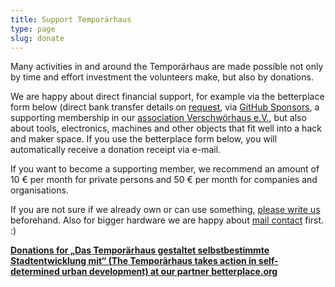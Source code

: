 ```yaml
---
title: Support Temporärhaus
type: page
slug: donate
---
```


Many activities in and around the Temporärhaus are made possible not only by time and effort investment the volunteers make, but also by donations.

We are happy about direct financial support, for example via the betterplace form below (direct bank transfer details on [request](/en/kontakt/), via [GitHub Sponsors](https://github.com/sponsors/temporaerhaus), a supporting membership in our [association Verschwörhaus e.V.](/en/verein/), but also about tools, electronics, machines and other objects that fit well into a hack and maker space.  If you use the betterplace form below, you will automatically receive a donation receipt via e-mail.

If you want to become a supporting member, we recommend an amount of 10 € per month for private persons and 50 € per month for companies and organisations.

If you are not sure if we already own or can use something, [please write us](/en/contact/) beforehand. Also for bigger hardware we are happy about [mail contact](/en/contact/) first. :)

<script type="text/javascript">
  var _bp_iframe        = _bp_iframe || {};
  _bp_iframe.project_id = 85727; /* REQUIRED */
  _bp_iframe.lang       = 'de'; /* Language of the form */
  _bp_iframe.width = 600; /* Custom iframe-tag-width, integer */
  _bp_iframe.color = '6c9c2e'; /* Button and banderole color, hex without "#" */
  _bp_iframe.background_color = 'ffffff'; /* Background-color, hex without "#" */
  _bp_iframe.default_amount = 50; /* Donation-amount, integer 1-99 */
  _bp_iframe.recurring_interval = 'single'; /* Interval for recurring donations, string out of single, monthly und yearly */
  _bp_iframe.bottom_logo = true;
  (function() {
    var bp = document.createElement('script'); bp.type = 'text/javascript'; bp.async = true;
    bp.src = 'https://betterplace-assets.betterplace.org/assets/load_donation_iframe.js';
    var s = document.getElementsByTagName('script')[0]; s.parentNode.insertBefore(bp, s);
  })();
</script>
<div id="betterplace_donation_iframe" style="background: transparent url('https://www.betterplace.org/assets/new_spinner.gif') 275px 20px no-repeat;"><strong><a href="https://www.betterplace.org/de/donate/platform/projects/85727-das-temporaerhaus-gestaltet-selbstbestimmte-stadtentwicklung-mit">Donations for „Das Temporärhaus gestaltet selbstbestimmte Stadtentwicklung mit“ (The Temporärhaus takes action in self-determined urban development) at our partner betterplace.org</a></strong></div>
